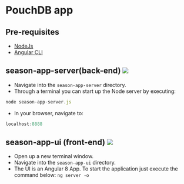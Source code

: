 # PouchDB app

## Pre-requisites

* [NodeJs](https://nodejs.org)
* [Angular CLI](https://cli.angular.io/)

## season-app-server(back-end) <img src="https://user-images.githubusercontent.com/29547780/90199441-b6503c80-ddcc-11ea-9885-3b45ffdba246.png" >

* Navigate into the `season-app-server` directory.
* Through a terminal you can start up the Node server by executing:
```javascript
node season-app-server.js
```
* In your browser, navigate to: 
```javascript
localhost:8888
```

## season-app-ui (front-end) <img src="https://user-images.githubusercontent.com/29547780/90199560-0f1fd500-ddcd-11ea-9835-5043b36b26d6.png" />

* Open up a new terminal window.
* Navigate into the `season-app-ui` directory.
* The UI is an Angular 8 App. To start the application just execute the command below:
`ng server -o` 